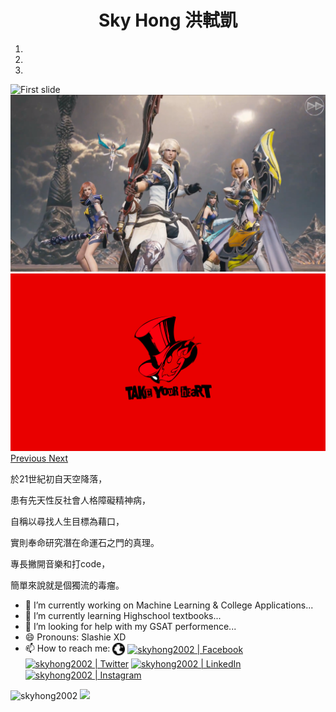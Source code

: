 <h1 style="text-align:center">Sky Hong 洪軾凱</h1>


<div id="carouselExampleIndicators" class="carousel slide" data-ride="carousel">
  <ol class="carousel-indicators">
    <li data-target="#carouselExampleIndicators" data-slide-to="0" class="active"></li>
    <li data-target="#carouselExampleIndicators" data-slide-to="1"></li>
    <li data-target="#carouselExampleIndicators" data-slide-to="2"></li>
  </ol>
  <div class="carousel-inner">
    <div class="carousel-item active">
      <img class="d-block w-100" src="https://raw.githubusercontent.com/skyhong2002/image-collection/master/wallpaper/1.048596.jepg" alt="First slide">
    </div>
    <div class="carousel-item">
      <img class="d-block w-100" src="https://raw.githubusercontent.com/skyhong2002/image-collection/master/wallpaper/fight.png" alt="Second slide">
    </div>
    <div class="carousel-item">
      <img class="d-block w-100" src="https://raw.githubusercontent.com/skyhong2002/image-collection/master/wallpaper/take your heart.png" alt="Third slide">
    </div>
  </div>
  <a class="carousel-control-prev" href="#carouselExampleIndicators" role="button" data-slide="prev">
    <span class="carousel-control-prev-icon" aria-hidden="true"></span>
    <span class="sr-only">Previous</span>
  </a>
  <a class="carousel-control-next" href="#carouselExampleIndicators" role="button" data-slide="next">
    <span class="carousel-control-next-icon" aria-hidden="true"></span>
    <span class="sr-only">Next</span>
  </a>
</div>

於21世紀初自天空降落，

患有先天性反社會人格障礙精神病，

自稱以尋找人生目標為藉口，

實則奉命研究潛在命運石之門的真理。

專長撇開音樂和打code，

簡單來說就是個獨流的毒瘤。

- 🔭 I’m currently working on Machine Learning & College Applications...
- 🌱 I’m currently learning Highschool textbooks...
- 🤔 I’m looking for help with my GSAT performence...<!-- - 💬 Ask me about anything related to my  -->
- 😄 Pronouns: Slashie XD
- 📫 How to reach me:
[<img align="center" alt="skyhong2002 | Website" width="20px" src="https://raw.githubusercontent.com/iconic/open-iconic/master/svg/globe.svg" />][website]
[<img align="center" alt="skyhong2002 | Facebook" width="20px" src="https://cdn.jsdelivr.net/npm/simple-icons@3.4.0/icons/facebook.svg" />][facebook]
[<img align="center" alt="skyhong2002 | Twitter" width="20px" src="https://cdn.jsdelivr.net/npm/simple-icons@v3/icons/twitter.svg" />][twitter]
[<img align="center" alt="skyhong2002 | LinkedIn" width="20px" src="https://cdn.jsdelivr.net/npm/simple-icons@v3/icons/linkedin.svg" />][linkedin]
[<img align="center" alt="skyhong2002 | Instagram" width="20px" src="https://cdn.jsdelivr.net/npm/simple-icons@v3/icons/instagram.svg" />][instagram]

[website]: https://skyhong2002.github.io
[twitter]: https://twitter.com/skyhong2002
[facebook]: https://www.facebook.com/skyhong2002
[instagram]: https://www.instagram.com/skychopath
[linkedin]: https://www.linkedin.com/in/skyhong2002

<img src="https://github-readme-stats.vercel.app/api?username=skyhong2002&show_icons=true" alt="skyhong2002" />

<img src="https://github-readme-stats.vercel.app/api/top-langs/?username=skyhong2002&theme=graywhite" />
